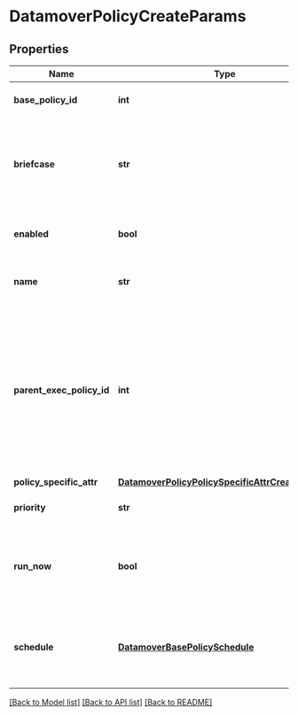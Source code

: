 # DatamoverPolicyCreateParams

## Properties
Name | Type | Description | Notes
------------ | ------------- | ------------- | -------------
**base_policy_id** | **int** | The unique policy identifier. | [optional] 
**briefcase** | **str** | An opaque container for storing additional data in this object, e.g. key-value pairs | [optional] 
**enabled** | **bool** | True: policy is enabled, False: otherwise. | [optional] 
**name** | **str** | A user provided policy name. | 
**parent_exec_policy_id** | **int** | If a valid policy ID, then a job for this policy will be scheduled immediately after the parent policy job completes. This is optional field | [optional] 
**policy_specific_attr** | [**DatamoverPolicyPolicySpecificAttrCreateParams**](DatamoverPolicyPolicySpecificAttrCreateParams.md) |  | 
**priority** | **str** | The relative priority of the policy. | 
**run_now** | **bool** | Execute the policy immediately instead of waiting for it to run as scheduled. | [optional] 
**schedule** | [**DatamoverBasePolicySchedule**](DatamoverBasePolicySchedule.md) | The schedule of the policy- start time, recurrence, specific date-times. | [optional] 

[[Back to Model list]](../README.md#documentation-for-models) [[Back to API list]](../README.md#documentation-for-api-endpoints) [[Back to README]](../README.md)


